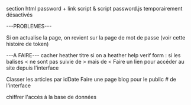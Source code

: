 <!-- Possible d'ajouter un <br/> quand l'utilisateur clique sur entrée ? YEP -->
<!-- !! -->
section html password + link script & script password.js temporairement désactivés
<!-- !! -->

---PROBLEMES---
<!-- Problème avec la fonction DeleteArticle dans interfaceV2.js -->
Si on actualise la page, on revient sur la page de mot de passe (voir cette histoire de token)

---A FAIRE---
cacher heather titre si on a heather help
verif form : si les balises < ne sont pas suivie de > mais de <
Faire un lien pour accéder au site depuis l'interface
<!-- Effacer tous les pass inutiles des UserA, UserF et UserB -->
Classer les articles par idDate
Faire une page blog pour le public # de l'interface
<!-- Système d'authentification pour accès interface -->
<!-- Faire un feedback utilisateur sur la page interface en utilisant l'icone de hibou à lunettes -->
chiffrer l'accès à la base de données

<!-- Affichage random d'infos quand on clique sur Heather (cercler en orange)
+ affichage d'une phrase random au chargement de la page -->